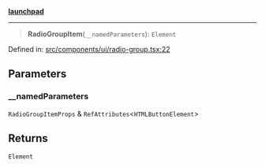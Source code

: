 [**launchpad**](index.md)

***

> **RadioGroupItem**(`__namedParameters`): `Element`

Defined in: [src/components/ui/radio-group.tsx:22](https://github.com/victorbratov/launchpad/blob/ba912ff5e4884ef55d41a8ab239f2bb8e81f8ecb/src/components/ui/radio-group.tsx#L22)

## Parameters

### \_\_namedParameters

`RadioGroupItemProps` & `RefAttributes`\<`HTMLButtonElement`\>

## Returns

`Element`
